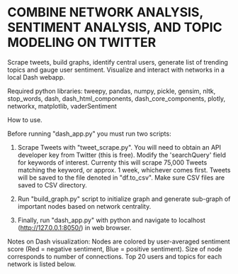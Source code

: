 # COMBINE NETWORK ANALYSIS, SENTIMENT ANALYSIS, AND TOPIC MODELING ON TWITTER

Scrape tweets, build graphs, identify central users, generate list of trending topics and gauge user sentiment. Visualize and interact with networks in a local Dash webapp.

Required python libraries: tweepy, pandas, numpy, pickle, gensim, nltk, stop_words, dash, dash_html_components, dash_core_components, plotly, networkx, matplotlib, vaderSentiment

How to use.

Before running "dash_app.py" you must run two scripts:

1. Scrape Tweets with "tweet_scrape.py". You will need to obtain an API developer key from Twitter (this is free). Modify the 'searchQuery' field for keywords of interest. Currenty this will scrape 75,000 Tweets matching the keyword, or approx. 1 week, whichever comes first. Tweets will be saved to the file denoted in "df.to_csv". Make sure CSV files are saved to CSV directory.

2. Run "build_graph.py" script to initialize graph and generate sub-graph of important nodes based on network centrality.

3. Finally, run "dash_app.py" with python and navigate to localhost (http://127.0.0.1:8050/) in web browser.

Notes on Dash visualization: Nodes are colored by user-averaged sentiment score (Red = negative sentiment, Blue = positive sentiment). Size of node corresponds to number of connections. Top 20 users and topics for each network is listed below. 
